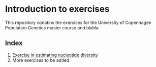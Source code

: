 # Introduction to exercises

This repository conatins the exercises for the University of Copenhagen Population Genetics master course and blabla

## Index

1. [Exercise in estimating nucleotide diversity](https://github.com/populationgenetics/exercises/blob/master/Exercise%20in%20estimating%20nucleotide%20diversity_2019.md)
2. More exercises to be added
